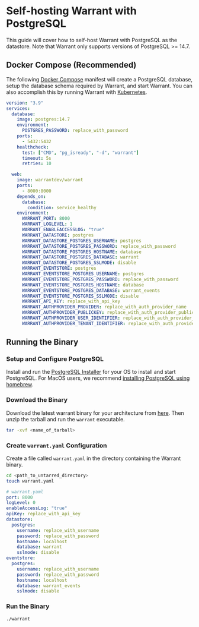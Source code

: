 # Self-hosting Warrant with PostgreSQL

This guide will cover how to self-host Warrant with PostgreSQL as the datastore. Note that Warrant only supports versions of PostgreSQL >= 14.7.

## Docker Compose (Recommended)

The following [Docker Compose](https://docs.docker.com/compose/) manifest will create a PostgreSQL database, setup the database schema required by Warrant, and start Warrant. You can also accomplish this by running Warrant with [Kubernetes](https://kubernetes.io/).

```yaml
version: "3.9"
services:
  database:
    image: postgres:14.7
    environment:
      POSTGRES_PASSWORD: replace_with_password
    ports:
      - 5432:5432
    healthcheck:
      test: ["CMD", "pg_isready", "-d", "warrant"]
      timeout: 5s
      retries: 10

  web:
    image: warrantdev/warrant
    ports:
      - 8000:8000
    depends_on:
      database:
        condition: service_healthy
    environment:
      WARRANT_PORT: 8000
      WARRANT_LOGLEVEL: 1
      WARRANT_ENABLEACCESSLOG: "true"
      WARRANT_DATASTORE: postgres
      WARRANT_DATASTORE_POSTGRES_USERNAME: postgres
      WARRANT_DATASTORE_POSTGRES_PASSWORD: replace_with_password
      WARRANT_DATASTORE_POSTGRES_HOSTNAME: database
      WARRANT_DATASTORE_POSTGRES_DATABASE: warrant
      WARRANT_DATASTORE_POSTGRES_SSLMODE: disable
      WARRANT_EVENTSTORE: postgres
      WARRANT_EVENTSTORE_POSTGRES_USERNAME: postgres
      WARRANT_EVENTSTORE_POSTGRES_PASSWORD: replace_with_password
      WARRANT_EVENTSTORE_POSTGRES_HOSTNAME: database
      WARRANT_EVENTSTORE_POSTGRES_DATABASE: warrant_events
      WARRANT_EVENTSTORE_POSTGRES_SSLMODE: disable
      WARRANT_API_KEY: replace_with_api_key
      WARRANT_AUTHPROVIDER_PROVIDER: replace_with_auth_provider_name
      WARRANT_AUTHPROVIDER_PUBLICKEY: replace_with_auth_provider_public_key
      WARRANT_AUTHPROVIDER_USER_IDENTIFIER: replace_with_auth_provider_user_id_field
      WARRANT_AUTHPROVIDER_TENANT_IDENTIFIER: replace_with_auth_provider_tenant_id_field
```

## Running the Binary

### Setup and Configure PostgreSQL

Install and run the [PostgreSQL Installer](https://www.postgresql.org/download/) for your OS to install and start PostgreSQL. For MacOS users, we recommend [installing PostgreSQL using homebrew](https://formulae.brew.sh/formula/postgresql@14).

### Download the Binary

Download the latest warrant binary for your architecture from [here](https://github.com/warrant-dev/warrant/releases/latest). Then unzip the tarball and run the `warrant` executable.

```bash
tar -xvf <name_of_tarball>
```

### Create `warrant.yaml` Configuration

Create a file called `warrant.yaml` in the directory containing the Warrant binary.

```bash
cd <path_to_untarred_directory>
touch warrant.yaml
```

```yaml
# warrant.yaml
port: 8000
logLevel: 0
enableAccessLog: "true"
apiKey: replace_with_api_key
datastore:
  postgres:
    username: replace_with_username
    password: replace_with_password
    hostname: localhost
    database: warrant
    sslmode: disable
eventstore:
  postgres:
    username: replace_with_username
    password: replace_with_password
    hostname: localhost
    database: warrant_events
    sslmode: disable
```

### Run the Binary

```bash
./warrant
```
